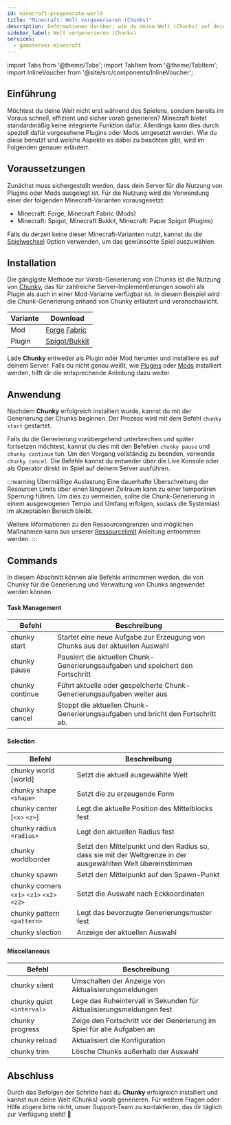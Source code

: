 ```yaml
---
id: minecraft-pregenerate-world
title: "Minecraft: Welt vorgenerieren (Chunks)"
description: Informationen darüber, wie du deine Welt (Chunks) auf deinem Minecraft-Server von ZAP-Hosting vorgenerieren kannst - ZAP-Hosting.com Dokumentation
sidebar_label: Welt vorgenerieren (Chunks)
services:
  - gameserver-minecraft
---
```


import Tabs from '@theme/Tabs';
import TabItem from '@theme/TabItem';
import InlineVoucher from '@site/src/components/InlineVoucher';

## Einführung
Möchtest du deine Welt nicht erst während des Spielens, sondern bereits im Voraus schnell, effizient und sicher vorab generieren? Minecraft bietet standardmäßig keine integrierte Funktion dafür. Allerdings kann dies durch speziell dafür vorgesehene Plugins oder Mods umgesetzt werden. Wie du diese benutzt und welche Aspekte es dabei zu beachten gibt, wird im Folgenden genauer erläutert.



## Voraussetzungen

Zunächst muss sichergestellt werden, dass dein Server für die Nutzung von Plugins oder Mods ausgelegt ist. Für die Nutzung  wird die Verwendung  einer der folgenden Minecraft-Varianten vorausgesetzt: 

- Minecraft: Forge, Minecraft Fabric (Mods)
- Minecraft: Spigot, Minecraft Bukkit, Minecraft: Paper Spigot (Plugins) 

Falls du derzeit keine dieser Minecraft-Varianten nutzt, kannst du die [Spielwechsel](gameserver-gameswitch.md) Option verwenden, um das gewünschte Spiel auszuwählen.


## Installation
Die gängigste Methode zur Vorab-Generierung von Chunks ist die Nutzung von [Chunky](https://github.com/pop4959/Chunky), das für zahlreiche Server-Implementierungen sowohl als Plugin als auch in einer Mod-Variante verfügbar ist. In diesem Beispiel wird die Chunk-Generierung anhand von Chunky erläutert und veranschaulicht.

| Variante | Download                                                     |
| -------- | ------------------------------------------------------------ |
| Mod      | [Forge](https://www.curseforge.com/minecraft/mc-mods/chunky-pregenerator-forge) [Fabric](https://www.curseforge.com/minecraft/mc-mods/chunky-pregenerator) |
| Plugin   | [Spigot/Bukkit](https://www.spigotmc.org/resources/chunky.81534/) |

Lade **Chunky** entweder als Plugin oder Mod herunter und installiere es auf deinem Server. Falls du nicht genau weißt, wie [Plugins](minecraft-pluginuploader.md) oder [Mods](minecraft-forge-fabric-add-mods-modpacks) installiert werden, hilft dir die entsprechende Anleitung dazu weiter.




## Anwendung

Nachdem **Chunky** erfolgreich installiert wurde, kannst du mit der Generierung der Chunks beginnen. Der Prozess wird mit dem Befehl `chunky start` gestartet.

Falls du die Generierung vorübergehend unterbrechen und später fortsetzen möchtest, kannst du dies mit den Befehlen `chunky pause` und `chunky continue` tun. Um den Vorgang vollständig zu beenden, verwende `chunky cancel`. Die Befehle kannst du entweder über die Live Konsole oder als Operator direkt im Spiel auf deinem Server ausführen.

:::warning Übermäßige Auslastung
Eine dauerhafte Überschreitung der Resourcen Limits über einen längeren Zeitraum kann zu einer temporären Sperrung führen. Um dies zu vermeiden, sollte die Chunk-Generierung in einem ausgewogenen Tempo und Umfang erfolgen, sodass die Systemlast im akzeptablen Bereich bleibt.

Weitere Informationen zu den Ressourcengrenzen und möglichen Maßnahmen kann aus unserer [Ressourcelimit](gameserver-resourcelimit.md) Anleitung entnommen werden. 
:::



## Commands

In diesem Abschnitt können alle Befehle entnommen werden, die von Chunky für die Generierung und Verwaltung von Chunks angewendet werden können. 

#### Task Management

| Befehl          | Beschreibung                                                 |
| --------------- | ------------------------------------------------------------ |
| chunky start    | Startet eine neue Aufgabe zur Erzeugung von Chunks aus der aktuellen Auswahl |
| chunky pause    | Pausiert die aktuellen Chunk-Generierungsaufgaben und speichert den Fortschritt |
| chunky continue | Führt aktuelle oder gespeicherte Chunk-Generierungsaufgaben weiter aus |
| chunky cancel   | Stoppt die aktuellen Chunk-Generierungsaufgaben und bricht den Fortschritt ab. |



#### Selection

| Befehl                                     | Beschreibung                                                 |
| ------------------------------------------ | ------------------------------------------------------------ |
| chunky world [world]                       | Setzt die aktuell ausgewählte Welt                           |
| chunky shape `<shape>`                     | Setzt die zu erzeugende Form                                 |
| chunky center [`<x>` `<z>`]                | Legt die aktuelle Position des Mittelblocks fest             |
| chunky radius `<radius>`                   | Legt den aktuellen Radius fest                               |
| chunky worldborder                         | Setzt den Mittelpunkt und den Radius so, dass sie mit der Weltgrenze in der ausgewählten Welt übereinstimmen |
| chunky spawn                               | Setzt den Mittelpunkt auf den Spawn-Punkt                    |
| chunky corners `<x1>` `<z1>` `<x2>` `<z2>` | Setzt die Auswahl nach Eckkoordinaten                        |
| chunky pattern `<pattern>`                 | Legt das bevorzugte Generierungsmuster fest                  |
| chunky slection                            | Anzeige der aktuellen Auswahl                                |





#### Miscellaneous

| Befehl                    | Beschreibung                                                 |
| ------------------------- | ------------------------------------------------------------ |
| chunky silent             | Umschalten der Anzeige von Aktualisierungsmeldungen          |
| chunky quiet `<interval>` | Lege das Ruheintervall in Sekunden für Aktualisierungsmeldungen fest |
| chunky progress           | Zeige den Fortschritt vor der Generierung im Spiel für alle Aufgaben an |
| chunky reload             | Aktualisiert die Konfiguration                               |
| chunky trim               | Lösche Chunks außerhalb der Auswahl                          |



## Abschluss

Durch das Befolgen der Schritte hast du **Chunky** erfolgreich installiert und kannst nun deine Welt (Chunks) vorab generieren. Für weitere Fragen oder Hilfe zögere bitte nicht, unser Support-Team zu kontaktieren, das dir täglich zur Verfügung steht! 🙂

<InlineVoucher />
